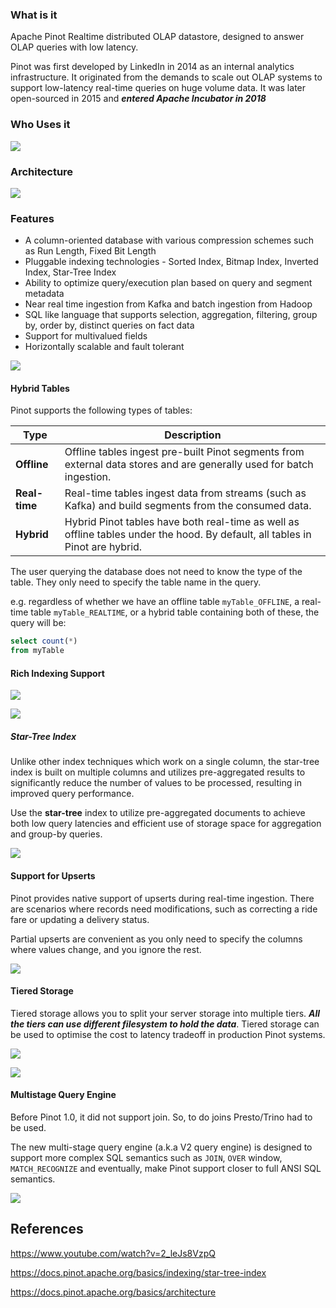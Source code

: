 ### What is it

Apache Pinot Realtime distributed OLAP datastore, designed to answer OLAP queries with low latency.

Pinot was first developed by LinkedIn in 2014 as an internal analytics infrastructure.  It originated from the demands to scale out OLAP systems to support low-latency real-time queries  on huge volume data. It was later open-sourced in 2015 and ***entered Apache Incubator in 2018***

### Who Uses it

![](../images/who_uses_pinot.jpg)


### Architecture

![](../images/pinot_architecture.jpg)

### Features
* A column-oriented database with various compression schemes such as Run Length, Fixed Bit Length
* Pluggable indexing technologies - Sorted Index, Bitmap Index, Inverted Index, Star-Tree Index
* Ability to optimize query/execution plan based on query and segment metadata
* Near real time ingestion from Kafka and batch ingestion from Hadoop
* SQL like language that supports selection, aggregation, filtering, group by, order by, distinct queries on fact data
* Support for multivalued fields
* Horizontally scalable and fault tolerant

![](../images/pinot_feature_overview.jpg)

#### Hybrid Tables

Pinot supports the following types of tables:

|Type|Description|
|---|---|
|**Offline**|Offline tables ingest pre-built Pinot segments from external data stores and are generally used for batch ingestion.|
|**Real-time**|Real-time tables ingest data from streams (such as Kafka) and build segments from the consumed data.|
|**Hybrid**|Hybrid Pinot tables have both real-time as well as offline tables under the hood. By default, all tables in Pinot are hybrid.|

The user querying the database does not need to know the type of the table. They only need to specify the table name in the query.

e.g. regardless of whether we have an offline table `myTable_OFFLINE`, a real-time table `myTable_REALTIME`, or a hybrid table containing both of these, the query will be:

```sql
select count(*)
from myTable
```

#### Rich Indexing Support

![](../images/pinot_index_1.jpg)

![](../images/pinot_index_2.jpg)

##### Star-Tree Index

Unlike other index techniques which work on a single column, the star-tree index is built on multiple columns and utilizes pre-aggregated results to significantly reduce the number of values to be processed, resulting in improved query performance.

Use the **star-tree** index to utilize pre-aggregated documents to achieve both low query latencies and efficient use of storage space for aggregation and group-by queries.

![](../images/pinot_index_3.jpg)

#### Support for Upserts

Pinot provides native support of upserts during real-time ingestion. There are scenarios where records need modifications, such as correcting a ride fare or updating a delivery status.

Partial upserts are convenient as you only need to specify the columns where values change, and you ignore the rest.

![](../images/pinot_upsert.jpg)

#### Tiered Storage

Tiered storage allows you to split your server storage into multiple tiers. ***All the tiers can use different filesystem to hold the data***. Tiered storage can be used to optimise the cost to latency tradeoff in production Pinot systems.


![](../images/pinot_tiered_storage_1.jpg)


![](../images/pinot_tiered_storage_2.jpg)

#### Multistage Query Engine

Before Pinot 1.0, it did not support join. So, to do joins Presto/Trino had to be used.

The new multi-stage query engine (a.k.a V2 query engine) is designed to support more complex SQL semantics such as `JOIN`, `OVER` window, `MATCH_RECOGNIZE` and eventually, make Pinot support closer to full ANSI SQL semantics.

![](../images/pinot_multi_stage_query_engine.jpg)


## References

https://www.youtube.com/watch?v=2_leJs8VzpQ

https://docs.pinot.apache.org/basics/indexing/star-tree-index

https://docs.pinot.apache.org/basics/architecture
